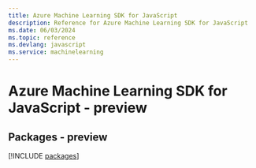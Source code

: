 ```yaml
---
title: Azure Machine Learning SDK for JavaScript
description: Reference for Azure Machine Learning SDK for JavaScript
ms.date: 06/03/2024
ms.topic: reference
ms.devlang: javascript
ms.service: machinelearning
---
```

# Azure Machine Learning SDK for JavaScript - preview
## Packages - preview
[!INCLUDE [packages](machine-learning-index.md)]